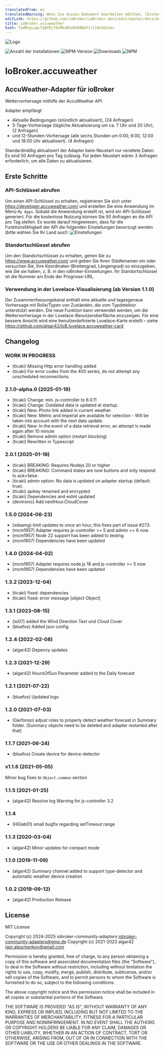 ```yaml
---
translatedFrom: en
translatedWarning: Wenn Sie dieses Dokument bearbeiten möchten, löschen Sie bitte das Feld "translationsFrom". Andernfalls wird dieses Dokument automatisch erneut übersetzt
editLink: https://github.com/ioBroker/ioBroker.docs/edit/master/docs/de/adapterref/iobroker.accuweather/README.md
title: ioBroker.accuweather
hash: TadMzyLupLTq8YRjYAiMbsBteDVD8BaYJr2j8x5OzSo=
---
```

![Logo](../../../en/adapterref/iobroker.accuweather/admin/accuweather.png)

![Anzahl der Installationen](http://iobroker.live/badges/accuweather-stable.svg)
![NPM-Version](http://img.shields.io/npm/v/iobroker.accuweather.svg)
![Downloads](https://img.shields.io/npm/dm/iobroker.accuweather.svg)
![NPM](https://nodei.co/npm/iobroker.accuweather.png?downloads=true)

# IoBroker.accuweather
## AccuWeather-Adapter für ioBroker
Wettervorhersage mithilfe der AccuWeather API.

Adapter empfängt

- Aktuelle Bedingungen (stündlich aktualisiert), (24 Anfragen)
- 5-Tage-Vorhersage (tägliche Aktualisierung um ca. 7 Uhr und 20 Uhr), (2 Anfragen)
- und 12-Stunden-Vorhersage (alle sechs Stunden um 0:00, 6:00, 12:00 und 18:00 Uhr aktualisiert). (4 Anfragen)

Standardmäßig aktualisiert der Adapter beim Neustart nur veraltete Daten.
Es sind 50 Anfragen pro Tag zulässig. Für jeden Neustart wären 3 Anfragen erforderlich, um alle Daten zu aktualisieren.

## Erste Schritte
### API-Schlüssel abrufen
Um einen API-Schlüssel zu erhalten, registrieren Sie sich unter https://developer.accuweather.com/ und erstellen Sie eine Anwendung im Menü `My Apps`.
Sobald die Anwendung erstellt ist, wird ein API-Schlüssel generiert.
Für die kostenlose Nutzung können Sie 50 Anfragen an die API pro Tag stellen.
Es wurde darauf hingewiesen, dass für die Funktionsfähigkeit der API die folgenden Einstellungen bevorzugt werden (bitte wählen Sie Ihr Land aus!): ![Einstellungen](../../../en/adapterref/iobroker.accuweather/admin/image.png)

### Standortschlüssel abrufen
Um den Standortschlüssel zu erhalten, gehen Sie zu https://www.accuweather.com/ und geben Sie Ihren Städtenamen ein oder versuchen Sie, Ihre Koordinaten (Breitengrad, Längengrad) so einzugeben, wie Sie sie haben, z. B. in den ioBroker-Einstellungen.
Ihr Standortschlüssel ist die Nummer am Ende der Prognose-URL.

### Verwendung in der Lovelace-Visualisierung (ab Version 1.1.0)
Der Zusammenfassungskanal enthält eine aktuelle und tagesgenaue Vorhersage mit Rolle/Typen von Zuständen, die vom Typdetektor unterstützt werden.
Die neue Funktion kann verwendet werden, um die Wettervorhersage in der Lovelace-Benutzeroberfläche anzuzeigen.
Für eine bessere Ansicht wird eine benutzerdefinierte Lovelace-Karte erstellt – siehe https://github.com/algar42/IoB.lovelace.accuweather-card

## Changelog

<!--
	Placeholder for the next version (at the beginning of the line):
	### **WORK IN PROGRESS**
-->
### **WORK IN PROGRESS**
* (ticaki) Missing Http error handling added
* (ticaki) For error codes from the 400 series, do not attempt any unscheduled reconnections. 

### 2.1.0-alpha.0 (2025-01-19)
* (ticaki) Change: min. js-controller to 6.0.11
* (ticaki) Change: Outdated data is updated at startup.
* (ticaki) New: Photo link added in current weather
* (ticaki) New: Metric and Imperial are available for selection - Will be taken into account with the next data update.
* (ticaki) New: In the event of a data retrieval error, an attempt is made again after 10 minute
* (ticaki) Remove admin option (restart blocking)
* (ticaki) Rewritten in Typescript

### 2.0.1 (2025-01-18)
* (ticaki) BREAKING: Requires Nodejs 20 or higher
* (ticaki) BREAKING: Command states are now buttons and only respond to ack=false. 
* (ticaki) admin option: No data is updated on adapter startup (default: true). 
* (ticaki) apikey renamed and encrypted
* (ticaki) Dependencies and eslint updated
* (devtronic) Add nextHour.CloudCover

### 1.5.0 (2024-06-23)
* (xdaamg) limit updates to once an hour, this fixes part of issue #273.
* (mcm1957) Adapter requires js-controller >= 5 and admin >= 6 now
* (mcm1957) Node 22 support has been added to testing
* (mcm1957) Dependencies have been updated

### 1.4.0 (2024-04-02)
* (mcm1957) Adapter requires node.js 18 and js-controller >= 5 now
* (mcm1957) Dependencies have been updated

### 1.3.2 (2023-12-04)
* (ticaki) fixed: dependencies
* (ticaki) fixed: error message [object Object]

### 1.3.1 (2023-08-15)
* (isi07) added the Wind Direction Text und Cloud Cover
* (bluefox) Added json config

### 1.2.4 (2022-02-08)
* (algar42) Depency updates

### 1.2.3 (2021-12-29)
* (algar42) HoursOfSun Parameter added to the Daily forecast

### 1.2.1 (2021-07-22)
* (bluefox) Updated logo

### 1.2.0 (2021-07-03)
* (Garfonso) adjust roles to properly detect weather forecast in Summary folder. (Summary objects need to be deleted and adapter restarted after that)

### 1.1.7 (2021-06-24)
* (bluefox) Create device for device-detector

### v1.1.6 (2021-05-05)
Minor bug fixes to `Object.common` section

### 1.1.5 (2021-01-25)
* (algar42) Resolve log Warning for js-controller 3.2

### 1.1.4
* (HGlab01) small bugfix regarding setTimeout range

### 1.1.3 (2020-03-04)
* (algar42) Minor updates for compact mode

### 1.1.0 (2019-11-09)
* (algar42) Summary channel added to support type-detector and automatic weather device creation

### 1.0.2 (2019-09-12)
* (algar42) Production Release

## License
MIT License

Copyright (c) 2024-2025 iobroker-community-adapters <iobroker-community-adapters@gmx.de>
Copyright (c) 2021-2023 algar42 <igor.aleschenkov@gmail.com>

Permission is hereby granted, free of charge, to any person obtaining a copy
of this software and associated documentation files (the "Software"), to deal
in the Software without restriction, including without limitation the rights
to use, copy, modify, merge, publish, distribute, sublicense, and/or sell
copies of the Software, and to permit persons to whom the Software is
furnished to do so, subject to the following conditions:

The above copyright notice and this permission notice shall be included in all
copies or substantial portions of the Software.

THE SOFTWARE IS PROVIDED "AS IS", WITHOUT WARRANTY OF ANY KIND, EXPRESS OR
IMPLIED, INCLUDING BUT NOT LIMITED TO THE WARRANTIES OF MERCHANTABILITY,
FITNESS FOR A PARTICULAR PURPOSE AND NONINFRINGEMENT. IN NO EVENT SHALL THE
AUTHORS OR COPYRIGHT HOLDERS BE LIABLE FOR ANY CLAIM, DAMAGES OR OTHER
LIABILITY, WHETHER IN AN ACTION OF CONTRACT, TORT OR OTHERWISE, ARISING FROM,
OUT OF OR IN CONNECTION WITH THE SOFTWARE OR THE USE OR OTHER DEALINGS IN THE
SOFTWARE.